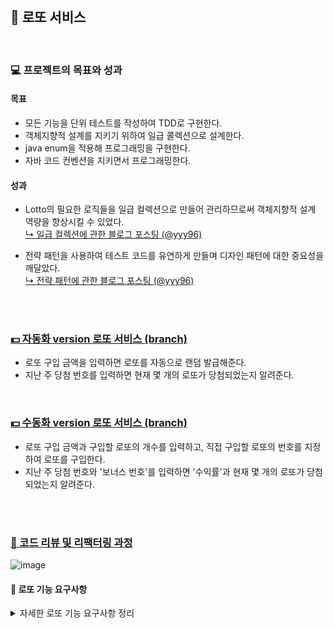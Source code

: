 <br>

## 🎡 로또 서비스
<br>

### 💻 프로젝트의 목표와 성과
#### 목표
- 모든 기능을 단위 테스트를 작성하여 TDD로 구현한다.
- 객체지향적 설계를 지키기 위하여 일급 콜렉션으로 설계한다.
- java enum을 적용해 프로그래밍을 구현한다.
- 자바 코드 컨벤션을 지키면서 프로그래밍한다.

#### 성과
- Lotto의 필요한 로직들을 일급 컬렉션으로 만들어 관리하므로써 객체지향적 설계 역량을 향상시킬 수 있었다. <br>
  [↳ 일급 컬렉션에 관한 블로그 포스팅 (@yyy96)](https://velog.io/@yyy96/FirstClassCollection)
  
- 전략 패턴을 사용하여 테스트 코드를 유연하게 만들며 디자인 패턴에 대한 중요성을 깨달았다. <br>
  [↳ 전략 패턴에 관한 블로그 포스팅 (@yyy96)](https://velog.io/@yyy96/FirstClassCollection)
<br>
<br>

### [💵 자동화 version 로또 서비스 (branch)](https://github.com/yyy96/oop-lotto-service/tree/yeon)
- 로또 구입 금액을 입력하면 로또를 자동으로 랜덤 발급해준다.
- 지난 주 당첨 번호를 입력하면 현재 몇 개의 로또가 당첨되었는지 알려준다.
<br>

### [💵 수동화 version 로또 서비스 (branch)](https://github.com/yyy96/oop-lotto-service/tree/lotto3)
- 로또 구입 금액과 구입할 로또의 개수를 입력하고, 직접 구입할 로또의 번호를 지정하여 로또를 구입한다.
- 지난 주 당첨 번호와 '보너스 번호'를 입력하면 '수익률'과 현재 몇 개의 로또가 당첨되었는지 알려준다.
<br>
<br>

### [📝 코드 리뷰 및 리팩터링 과정](https://github.com/next-step/java-lotto/pulls?q=is%3Apr+is%3Aclosed+author%3Ayyy96)
![image](https://user-images.githubusercontent.com/65826145/196030991-45ef6f92-786a-44bb-9994-76d8c0e164df.png)


#### 📖 로또 기능 요구사항

<details>
<summary>자세한 로또 기능 요구사항 정리</summary>
<div markdown="1">       

<br>

1. 구입 금액을 입력받는다 `(input_view)`
2. 1000원 미만의 금액을 입력한다면 종료한다 `(input_view)`
3. 로또 1장당 가격은 1000원이다. `(lottoTickets)`
4. 구입 금액 / 로또 1장당 가격 만큼의 로또가 발급된다. `(lottoTickets)`
5. 로또의 숫자 범위는 1~45 이다 `(lottoGenerator)`
6. 로또의 숫자 범위를 Collections.shuffle( ) 메소드를 통해 섞는다. `(lottoGenerator)`
7. 로또 1장당 총 6개의 숫자를 발급받는다. `(lottoGenerator)`
8. 로또의 숫자들은 Collection.sort( ) 메소드를 통해 정렬시킨다. `(lottoGenerator)`
9. 구매한 로또들을 보여준다 `(print_view)`
10. 지난 주 당첨 번호 숫자를 ',' 기준으로 6개를 String으로 입력받는다 `(input_view)`
11. 입력받은 당첨번호 String을 ','를 기준으로 split 하여 List에 담아둔다. `(input_view)`
12. 만약 범위 안의 숫자를 입력하지 않으면 *Exception* 발생`(input_view)`
13. 모든 로또를 돌며 1장의 로또에서 당첨 번호가 몇 개가 일치하는지를 확인한다 `(lotto)`
14. 로또의 당첨 번호 개수를 업데이트 해준다 `(lotto)`
15. 3~6개 일치한 로또들의 개수를 출력한다.  `(print_view)`
16. 3~6개 일치한 로또들의 당첨 금액을 계산한다. `(lottoTickets)`
17. 당첨 금액 / 구입 금액 으로 총 수익률을 계산한다. `(lottoTickets)`
18. 총 수익률을 출력한다. `(print_view)`

<br>

</div>
</details>

